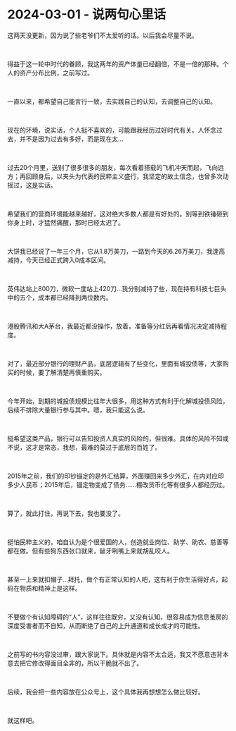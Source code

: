 # 2024-03-01 - 说两句心里话

<p style="visibility: visible;">这两天没更新，因为说了些老爷们不太爱听的话。以后我会尽量不说。</p><p style="visibility: visible;"><br style="visibility: visible;"></p><p style="visibility: visible;">得益于这一轮中时代的眷顾，我这两年的资产体量已经翻倍，不是一倍的那种。个人的资产分布比例，之前写过。</p><p style="visibility: visible;"><br style="visibility: visible;"></p><p style="visibility: visible;">一直以来，都希望自己能言行一致，去实践自己的认知，去调整自己的认知。</p><p style="visibility: visible;"><br style="visibility: visible;"></p><p style="visibility: visible;">现在的环境，说实话，个人挺不喜欢的，可能跟我经历过好时代有关。人怀念过去，并不是因为过去有多好，而是现在太…</p><p style="visibility: visible;"><br style="visibility: visible;"></p><p style="visibility: visible;">过去20个月里，送别了很多很多的朋友，每次看着搭载的飞机冲天而起，飞向远方；再回顾身后，以夹头为代表的民粹主义盛行，我坚定的故土信念，也曾多次动摇过，这是实话。</p><p style="visibility: visible;"><br style="visibility: visible;"></p><p style="visibility: visible;">希望我们的营商环境能越来越好，这对绝大多数人都是有好处的。别等到铁锤砸到你身上时，才猛然痛醒，那时已经太迟了。</p><p style="visibility: visible;"><br style="visibility: visible;"></p><p style="visibility: visible;">大饼我已经说了一年三个月，它从1.8万美刀，一路到今天的6.26万美刀，我逢高减持，今天已经正式跨入0成本区间。</p><p style="visibility: visible;"><br style="visibility: visible;"></p><p style="visibility: visible;">英伟达站上800刀，微软一度站上420刀…我分别减持了些，现在持有科技七巨头中的五个，成本都已经降到两位数内。</p><p style="visibility: visible;"><br style="visibility: visible;"></p><p style="visibility: visible;">港股腾讯和大A茅台，我最近都没操作，放着，准备等分红后再看情况决定减持程度。</p><p style="visibility: visible;"><br style="visibility: visible;"></p><p style="visibility: visible;">对了，最近部分银行的理财产品，底层逻辑有了些变化，里面有城投债等，大家购买的时候，要了解清楚再慎重购买。</p><p style="visibility: visible;"><br style="visibility: visible;"></p><p style="visibility: visible;">今年开始，到期的城投债规模比往年大很多，用这种方式有利于化解城投债风险，后续不排除大量银行参与其中。嗯，我只能这么说。</p><p style="visibility: visible;"><br style="visibility: visible;"></p><p style="visibility: visible;">挺希望这类产品，银行可以告知投资人真实的风险的，但很难。具体的风险不知或不说，这才是常态，我想，最难的莫过于底层的百姓了。</p><p style="visibility: visible;"><br style="visibility: visible;"></p><p style="visibility: visible;">2015年之前，我们的印钞锚定的是外汇结算，外面赚回来多少外汇，在内对应印多少人民币；2015年后，锚定物变成了债务……棚改货币化等有很多人都经历过。</p><p style="visibility: visible;"><br style="visibility: visible;"></p><p style="visibility: visible;">算了，就此打住，再说下去，我也要没了。</p><p style="visibility: visible;"><br style="visibility: visible;"></p><p style="visibility: visible;">挺怕民粹主义的，咱自认为是个很爱国的人，创造就业岗位、助学、助农、慈善等都在做。但有些狗东西张口就来，龇牙咧嘴上来就胡乱咬人。</p><p><br></p><p>甚至一上来就扣帽子…拜托，做个有正常认知的人吧，这有利于你生活得好点，起码在物质和精神上是这样。</p><p><br></p><p>不要做个有认知障碍的“人”，这样往往既穷，又没有认知，很容易成为信息茧房的深度受害者而不自知，从而断绝了自己的上升通道和成长成才的可能性。</p><p><br></p><p>之前写的书内容没过审，跟大家说下。具体就是内容不太合适，我又不愿意违背本意去把它修改得面目全非的，所以干脆就不出了。</p><p><br></p><p>后续，我会把一些内容放在公众号上，这个具体我再想想怎么做比较好。</p><p><br></p><p>就这样吧。</p><p style="display: none;"><mp-style-type data-value="10000"></mp-style-type></p>